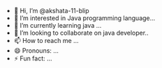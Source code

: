 - 👋 Hi, I’m @akshata-11-blip
- 👀 I’m interested in Java programming language...
- 🌱 I’m currently learning java ...
- 💞️ I’m looking to collaborate on java developer..
- 📫 How to reach me ...
- 😄 Pronouns: ...
- ⚡ Fun fact: ...

<!---
akshata-11-blip/akshata-11-blip is a ✨ special ✨ repository because its `README.md` (this file) appears on your GitHub profile.
You can click the Preview link to take a look at your changes.
--->
